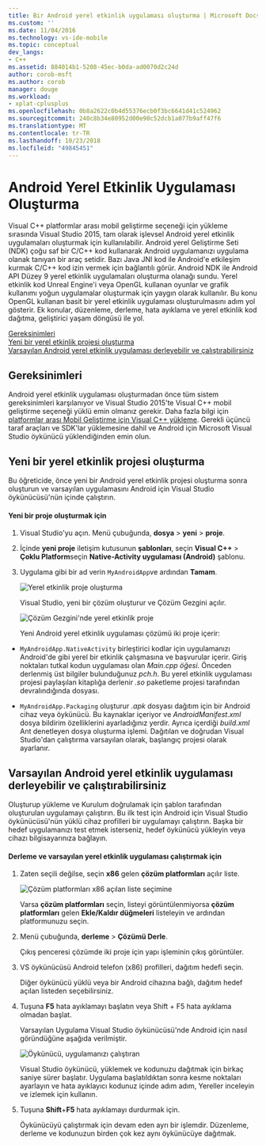```yaml
---
title: Bir Android yerel etkinlik uygulaması oluşturma | Microsoft Docs
ms.custom: ''
ms.date: 11/04/2016
ms.technology: vs-ide-mobile
ms.topic: conceptual
dev_langs:
- C++
ms.assetid: 884014b1-5208-45ec-b0da-ad0070d2c24d
author: corob-msft
ms.author: corob
manager: douge
ms.workload:
- xplat-cplusplus
ms.openlocfilehash: 0b8a2622c0b4d55376ecb0f3bc6641d41c524962
ms.sourcegitcommit: 240c8b34e80952d00e90c52dcb1a077b9aff47f6
ms.translationtype: MT
ms.contentlocale: tr-TR
ms.lasthandoff: 10/23/2018
ms.locfileid: "49845451"
---
```

# <a name="create-an-android-native-activity-app"></a>Android Yerel Etkinlik Uygulaması Oluşturma
Visual C++ platformlar arası mobil geliştirme seçeneği için yükleme sırasında Visual Studio 2015, tam olarak işlevsel Android yerel etkinlik uygulamaları oluşturmak için kullanılabilir. Android yerel Geliştirme Seti (NDK) çoğu saf bir C/C++ kod kullanarak Android uygulamanızı uygulama olanak tanıyan bir araç setidir. Bazı Java JNI kod ile Android'e etkileşim kurmak C/C++ kod izin vermek için bağlantılı görür. Android NDK ile Android API Düzey 9 yerel etkinlik uygulamaları oluşturma olanağı sundu. Yerel etkinlik kod Unreal Engine'i veya OpenGL kullanan oyunlar ve grafik kullanımı yoğun uygulamalar oluşturmak için yaygın olarak kullanılır. Bu konu OpenGL kullanan basit bir yerel etkinlik uygulaması oluşturulmasını adım yol gösterir. Ek konular, düzenleme, derleme, hata ayıklama ve yerel etkinlik kod dağıtma, geliştirici yaşam döngüsü ile yol.  
  
 [Gereksinimleri](#req)   
 [Yeni bir yerel etkinlik projesi oluşturma](#Create)   
 [Varsayılan Android yerel etkinlik uygulaması derleyebilir ve çalıştırabilirsiniz](#BuildHello)  
  
##  <a name="req"></a> Gereksinimleri  
 Android yerel etkinlik uygulaması oluşturmadan önce tüm sistem gereksinimleri karşılanıyor ve Visual Studio 2015'te Visual C++ mobil geliştirme seçeneği yüklü emin olmanız gerekir. Daha fazla bilgi için [platformlar arası Mobil Geliştirme için Visual C++ yükleme](../cross-platform/install-visual-cpp-for-cross-platform-mobile-development.md). Gerekli üçüncü taraf araçları ve SDK'lar yüklemesine dahil ve Android için Microsoft Visual Studio öykünücü yüklendiğinden emin olun.  
  
##  <a name="Create"></a> Yeni bir yerel etkinlik projesi oluşturma  
 Bu öğreticide, önce yeni bir Android yerel etkinlik projesi oluşturma sonra oluşturun ve varsayılan uygulamasını Android için Visual Studio öykünücüsü'nün içinde çalıştırın.  
  
#### <a name="to-create-a-new-project"></a>Yeni bir proje oluşturmak için  
  
1. Visual Studio'yu açın. Menü çubuğunda, **dosya** > **yeni** > **proje**.  
  
2. İçinde **yeni proje** iletişim kutusunun **şablonları**, seçin **Visual C++** > **Çoklu Platform**seçin **Native-Activity uygulaması (Android)** şablonu.  
  
3. Uygulama gibi bir ad verin `MyAndroidApp`ve ardından **Tamam**.  
  
    ![Yerel etkinlik proje oluşturma](../cross-platform/media/cppmdd_newproject.PNG "CppMDD_NewProject")  
  
    Visual Studio, yeni bir çözüm oluşturur ve Çözüm Gezgini açılır.  
  
    ![Çözüm Gezgini'nde yerel etkinlik proje](../cross-platform/media/cppmdd_rc_na_solutionexp.PNG "CPPMDD_RC_NA_SolutionExp")  
  
   Yeni Android yerel etkinlik uygulaması çözümü iki proje içerir:  
  
-   `MyAndroidApp.NativeActivity` birleştirici kodlar için uygulamanızı Android'de gibi yerel bir etkinlik çalışmasına ve başvurular içerir. Giriş noktaları tutkal kodun uygulaması olan *Main.cpp öğesi*. Önceden derlenmiş üst bilgiler bulunduğunuz *pch.h*. Bu yerel etkinlik uygulaması projesi paylaşılan kitaplığa derlenir *.so* paketleme projesi tarafından devralındığında dosyası.  
  
-   `MyAndroidApp.Packaging` oluşturur *.apk* dosyası dağıtım için bir Android cihaz veya öykünücü. Bu kaynaklar içeriyor ve *AndroidManifest.xml* dosya bildirim özelliklerini ayarladığınız yerdir. Ayrıca içerdiği *build.xml* Ant denetleyen dosya oluşturma işlemi. Dağıtılan ve doğrudan Visual Studio'dan çalıştırma varsayılan olarak, başlangıç projesi olarak ayarlanır.  
  
##  <a name="BuildHello"></a> Varsayılan Android yerel etkinlik uygulaması derleyebilir ve çalıştırabilirsiniz  
 Oluşturup yükleme ve Kurulum doğrulamak için şablon tarafından oluşturulan uygulamayı çalıştırın. Bu ilk test için Android için Visual Studio öykünücüsü'nün yüklü cihaz profilleri bir uygulamayı çalıştırın. Başka bir hedef uygulamanızı test etmek isterseniz, hedef öykünücü yükleyin veya cihazı bilgisayarınıza bağlayın.  
  
#### <a name="to-build-and-run-the-default-native-activity-app"></a>Derleme ve varsayılan yerel etkinlik uygulaması çalıştırmak için  
  
1.  Zaten seçili değilse, seçin **x86** gelen **çözüm platformları** açılır liste.  
  
     ![Çözüm platformları x86 açılan liste seçimine](../cross-platform/media/cppmdd_rc_na_solution_x86.png "CPPMDD_RC_NA_Solution_x86")  
  
     Varsa **çözüm platformları** seçin, listeyi görüntülenmiyorsa **çözüm platformları** gelen **Ekle/Kaldır düğmeleri** listeleyin ve ardından platformunuzu seçin.  
  
2.  Menü çubuğunda, **derleme** > **Çözümü Derle**.  
  
     Çıkış penceresi çözümde iki proje için yapı işleminin çıkış görüntüler.  
  
3.  VS öykünücüsü Android telefon (x86) profilleri, dağıtım hedefi seçin.  
  
     Diğer öykünücü yüklü veya bir Android cihazına bağlı, dağıtım hedef açılan listeden seçebilirsiniz.  
  
4.  Tuşuna **F5** hata ayıklamayı başlatın veya Shift + F5 hata ayıklama olmadan başlat.  
  
     Varsayılan Uygulama Visual Studio öykünücüsü'nde Android için nasıl göründüğüne aşağıda verilmiştir.  
  
     ![Öykünücü, uygulamanızı çalıştıran](../cross-platform/media/cppmdd_emulator_running_app.PNG "CppMDD_Emulator_Running_App")  
  
     Visual Studio öykünücü, yüklemek ve kodunuzu dağıtmak için birkaç saniye sürer başlatır. Uygulama başlatıldıktan sonra kesme noktaları ayarlayın ve hata ayıklayıcı kodunuz içinde adım adım, Yereller inceleyin ve izlemek için kullanın.  
  
5.  Tuşuna **Shift**+**F5** hata ayıklamayı durdurmak için.  
  
     Öykünücüyü çalıştırmak için devam eden ayrı bir işlemdir. Düzenleme, derleme ve kodunuzun birden çok kez aynı öykünücüye dağıtmak.